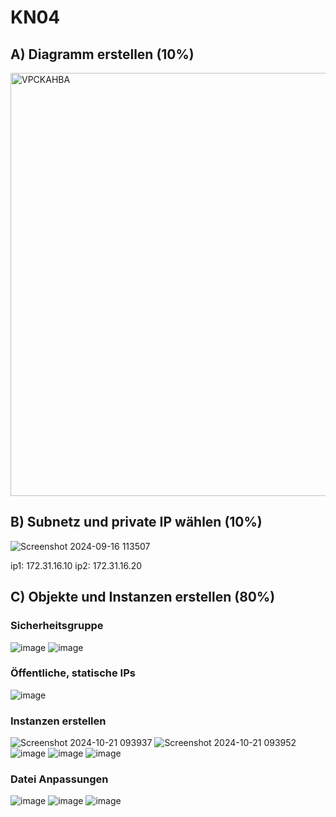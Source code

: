 # KN04

## A) Diagramm erstellen (10%)

<img width="677" alt="VPCKAHBA" src="https://github.com/user-attachments/assets/4b5653a1-3f9c-42bb-ae74-f94228a48724">

## B) Subnetz und private IP wählen (10%)

![Screenshot 2024-09-16 113507](https://github.com/user-attachments/assets/1b00b117-1ba4-4dfa-8adf-8ff1f754aa49)

ip1: 172.31.16.10
ip2: 172.31.16.20

## C) Objekte und Instanzen erstellen (80%)

### Sicherheitsgruppe

![image](https://github.com/user-attachments/assets/7caed1fa-9d78-4792-bf05-84a45c6cbe0e)
![image](https://github.com/user-attachments/assets/32dd1fcb-37e1-439b-9604-f84b85a3d0b2)

### Öffentliche, statische IPs

![image](https://github.com/user-attachments/assets/1c9495b7-43e9-4d49-91b5-468f0bb28baf)

### Instanzen erstellen

![Screenshot 2024-10-21 093937](https://github.com/user-attachments/assets/b5face78-55f5-464c-a6ab-c30233ba230b)
![Screenshot 2024-10-21 093952](https://github.com/user-attachments/assets/0058a77f-9ec3-48b7-b6c9-1d486e55160d)
![image](https://github.com/user-attachments/assets/0bcbecb6-d7fc-4297-896b-4fb59661634c)
![image](https://github.com/user-attachments/assets/7da27c3b-38c8-4366-b4a0-6f1ddd7eba4c)
![image](https://github.com/user-attachments/assets/2bbccacb-d01f-46ad-9548-95b0ee149a2e)

### Datei Anpassungen

![image](https://github.com/user-attachments/assets/e684ac5d-0538-42ce-bac9-59af08d58382)
![image](https://github.com/user-attachments/assets/57af74a4-305c-41c3-bed6-5cbcd729fc98)
![image](https://github.com/user-attachments/assets/5b07d484-c62f-403b-b590-98b22e7b0385)
